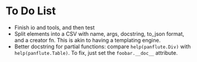 # To Do List

- Finish io and tools, and then test
- Split elements into a CSV with name, args, docstring, 
  to_json format, and a creator fn.
  This is akin to having a templating engine.
- Better docstring for partial functions:
  compare `help(panflute.Div)` with `help(panflute.Table)`.
  To fix, just set the `foobar.__doc__` attribute.